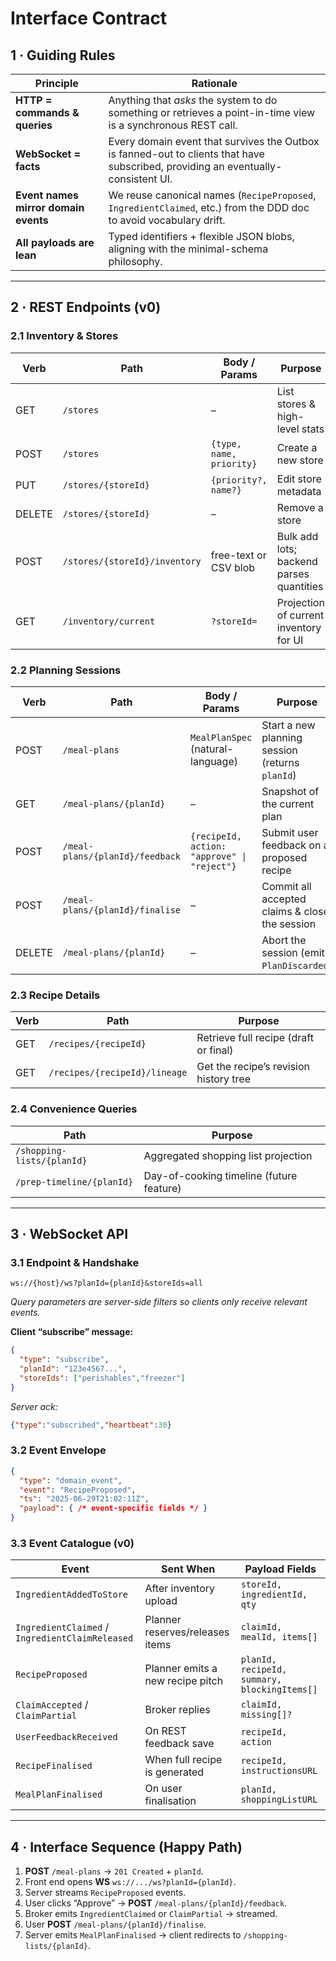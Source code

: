 # Interface Contract

## 1 · Guiding Rules

| Principle                                | Rationale                                                                                                        |
|------------------------------------------|------------------------------------------------------------------------------------------------------------------|
| **HTTP = commands & queries**            | Anything that *asks* the system to do something or retrieves a point-in-time view is a synchronous REST call.    |
| **WebSocket = facts**                    | Every domain event that survives the Outbox is fanned-out to clients that have subscribed, providing an eventually-consistent UI. |
| **Event names mirror domain events**     | We reuse canonical names (`RecipeProposed`, `IngredientClaimed`, etc.) from the DDD doc to avoid vocabulary drift. |
| **All payloads are lean**                | Typed identifiers + flexible JSON blobs, aligning with the minimal-schema philosophy.                            |

---

## 2 · REST Endpoints (v0)

### 2.1 Inventory & Stores

| Verb   | Path                         | Body / Params                     | Purpose                                                         |
|--------|------------------------------|-----------------------------------|-----------------------------------------------------------------|
| GET    | `/stores`                    | –                                 | List stores & high-level stats                                  |
| POST   | `/stores`                    | `{type, name, priority}`          | Create a new store                                              |
| PUT    | `/stores/{storeId}`          | `{priority?, name?}`              | Edit store metadata                                             |
| DELETE | `/stores/{storeId}`          | –                                 | Remove a store                                                  |
| POST   | `/stores/{storeId}/inventory`| free-text or CSV blob             | Bulk add lots; backend parses quantities                        |
| GET    | `/inventory/current`         | `?storeId=`                       | Projection of current inventory for UI                          |

### 2.2 Planning Sessions

| Verb   | Path                                | Body / Params                                   | Purpose                                            |
|--------|-------------------------------------|-------------------------------------------------|----------------------------------------------------|
| POST   | `/meal-plans`                       | `MealPlanSpec` (natural-language)               | Start a new planning session (returns `planId`)   |
| GET    | `/meal-plans/{planId}`              | –                                               | Snapshot of the current plan                      |
| POST   | `/meal-plans/{planId}/feedback`     | `{recipeId, action: "approve" \| "reject"}`     | Submit user feedback on a proposed recipe         |
| POST   | `/meal-plans/{planId}/finalise`     | –                                               | Commit all accepted claims & close the session     |
| DELETE | `/meal-plans/{planId}`              | –                                               | Abort the session (emits `PlanDiscarded`)         |

### 2.3 Recipe Details

| Verb | Path                              | Purpose                                  |
|------|-----------------------------------|------------------------------------------|
| GET  | `/recipes/{recipeId}`             | Retrieve full recipe (draft or final)    |
| GET  | `/recipes/{recipeId}/lineage`     | Get the recipe’s revision history tree   |

### 2.4 Convenience Queries

| Path                         | Purpose                                        |
|------------------------------|------------------------------------------------|
| `/shopping-lists/{planId}`   | Aggregated shopping list projection            |
| `/prep-timeline/{planId}`    | Day-of-cooking timeline (future feature)       |

---

## 3 · WebSocket API

### 3.1 Endpoint & Handshake

```
ws://{host}/ws?planId={planId}&storeIds=all
```

_Query parameters are server-side filters so clients only receive relevant events._

**Client “subscribe” message:**

```json
{
  "type": "subscribe",
  "planId": "123e4567...",
  "storeIds": ["perishables","freezer"]
}
```

_Server ack:_

```json
{"type":"subscribed","heartbeat":30}
```

### 3.2 Event Envelope

```json
{
  "type": "domain_event",
  "event": "RecipeProposed",
  "ts": "2025-06-29T21:02:11Z",
  "payload": { /* event-specific fields */ }
}
```

### 3.3 Event Catalogue (v0)

| Event                          | Sent When                       | Payload Fields                                  |
|--------------------------------|---------------------------------|-------------------------------------------------|
| `IngredientAddedToStore`       | After inventory upload          | `storeId, ingredientId, qty`                   |
| `IngredientClaimed` / `IngredientClaimReleased` | Planner reserves/releases items | `claimId, mealId, items[]`                    |
| `RecipeProposed`               | Planner emits a new recipe pitch| `planId, recipeId, summary, blockingItems[]`   |
| `ClaimAccepted` / `ClaimPartial` | Broker replies                 | `claimId, missing[]?`                          |
| `UserFeedbackReceived`         | On REST feedback save           | `recipeId, action`                             |
| `RecipeFinalised`              | When full recipe is generated   | `recipeId, instructionsURL`                    |
| `MealPlanFinalised`            | On user finalisation            | `planId, shoppingListURL`                      |

---

## 4 · Interface Sequence (Happy Path)

1. **POST** `/meal-plans` → `201 Created` + `planId`.
2. Front end opens **WS** `ws://.../ws?planId={planId}`.
3. Server streams `RecipeProposed` events.
4. User clicks “Approve” → **POST** `/meal-plans/{planId}/feedback`.
5. Broker emits `IngredientClaimed` or `ClaimPartial` → streamed.
6. User **POST** `/meal-plans/{planId}/finalise`.
7. Server emits `MealPlanFinalised` → client redirects to `/shopping-lists/{planId}`.

